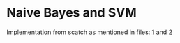 # Naive Bayes and SVM
Implementation from scatch as mentioned in files: [1](ass2.pdf) and [2](ass2_partb.pdf)

